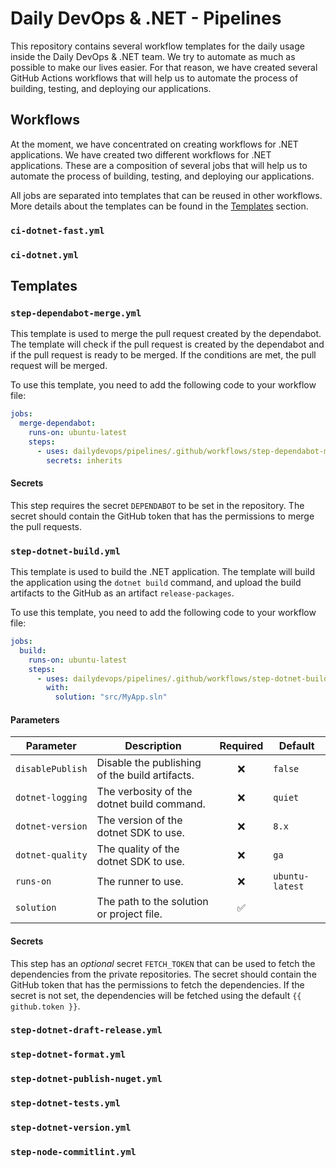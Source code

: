 # Daily DevOps & .NET - Pipelines

This repository contains several workflow templates for the daily usage inside the Daily DevOps & .NET team. We try to automate as much as possible to make our lives easier. For that reason, we have created several GitHub Actions workflows that will help us to automate the process of building, testing, and deploying our applications.

## Workflows

At the moment, we have concentrated on creating workflows for .NET applications. We have created two different workflows for .NET applications. These are a composition of several jobs that will help us to automate the process of building, testing, and deploying our applications.

All jobs are separated into templates that can be reused in other workflows. More details about the templates can be found in the [Templates](#templates) section.

### `ci-dotnet-fast.yml`

### `ci-dotnet.yml`

## Templates

### `step-dependabot-merge.yml`

This template is used to merge the pull request created by the dependabot. The template will check if the pull request is created by the dependabot and if the pull request is ready to be merged. If the conditions are met, the pull request will be merged.

To use this template, you need to add the following code to your workflow file:

```yaml
jobs:
  merge-dependabot:
    runs-on: ubuntu-latest
    steps:
      - uses: dailydevops/pipelines/.github/workflows/step-dependabot-merge.yml@0.12.16
        secrets: inherits
```

#### Secrets

This step requires the secret `DEPENDABOT` to be set in the repository. The secret should contain the GitHub token that has the permissions to merge the pull requests.

### `step-dotnet-build.yml`

This template is used to build the .NET application. The template will build the application using the `dotnet build` command, and upload the build artifacts to the GitHub as an artifact `release-packages`.

To use this template, you need to add the following code to your workflow file:

```yaml
jobs:
  build:
    runs-on: ubuntu-latest
    steps:
      - uses: dailydevops/pipelines/.github/workflows/step-dotnet-build.yml@0.12.16
        with:
          solution: "src/MyApp.sln"
```

#### Parameters

| Parameter        | Description                                    | Required | Default         |
| ---------------- | ---------------------------------------------- | :------: | --------------- |
| `disablePublish` | Disable the publishing of the build artifacts. |    ❌    | `false`         |
| `dotnet-logging` | The verbosity of the dotnet build command.     |    ❌    | `quiet`         |
| `dotnet-version` | The version of the dotnet SDK to use.          |    ❌    | `8.x`           |
| `dotnet-quality` | The quality of the dotnet SDK to use.          |    ❌    | `ga`            |
| `runs-on`        | The runner to use.                             |    ❌    | `ubuntu-latest` |
| `solution`       | The path to the solution or project file.      |    ✅    |                 |

#### Secrets

This step has an _optional_ secret `FETCH_TOKEN` that can be used to fetch the dependencies from the private repositories. The secret should contain the GitHub token that has the permissions to fetch the dependencies. If the secret is not set, the dependencies will be fetched using the default `{{ github.token }}`.

### `step-dotnet-draft-release.yml`

### `step-dotnet-format.yml`

### `step-dotnet-publish-nuget.yml`

### `step-dotnet-tests.yml`

### `step-dotnet-version.yml`

### `step-node-commitlint.yml`
